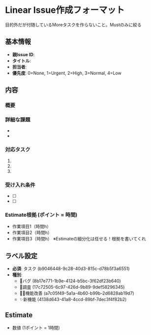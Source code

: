 # Linear Issue作成フォーマット
目的外だが付随しているMoreタスクを作らないこと。Mustのみに絞る

## 基本情報
- **親Issue ID**: 
- **タイトル**: 
- **担当者**: 
- **優先度**: 0=None, 1=Urgent, 2=High, 3=Normal, 4=Low

## 内容
### 概要


### 詳細な課題
- 
- 

### 対応タスク
1. 
2. 
3. 

### 受け入れ条件
- [ ] 
- [ ] 

### Estimate根拠 (ポイント = 時間)
- 作業項目1（時間h）
- 作業項目2（時間h）
- 作業項目3（時間h）
※Estimateの細分化は任せる！根拠を書いてくれ

## ラベル設定
- **必須**: タスク (b9046448-9c28-40d3-815c-d78b5f3a6551)
- **種別**:
  - 🚨バグ (8b17e771-1b9e-4124-b5bc-3f62df23b640)
  - 🔎調査 (17c72505-6c97-426d-9b89-9def58296345)
  - 👨‍💻機能改善 (a7c05f49-5a1a-4b60-b99b-2d6828ab19d7)
  - ✨新機能 (4138d643-41a8-4ccd-89bf-7dec3f4f82b2)

## Estimate
- 数値 (1ポイント = 1時間)